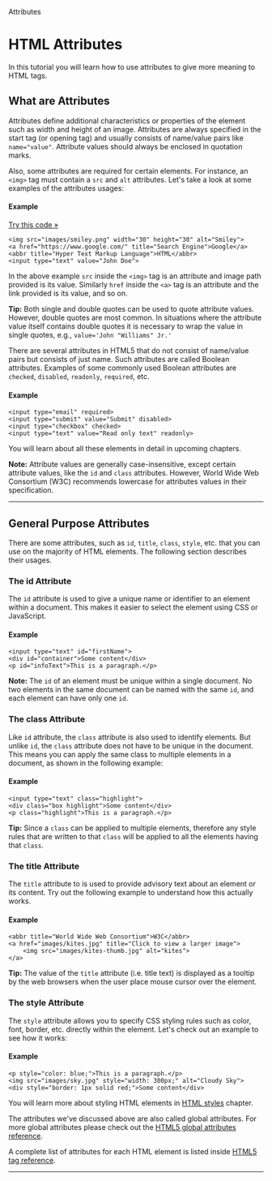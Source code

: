 Attributes

# HTML Attributes

In this tutorial you will learn how to use attributes to give more meaning to HTML tags.

## What are Attributes

Attributes define additional characteristics or properties of the element such as width and height of an image. Attributes are always specified in the start tag (or opening tag) and usually consists of name/value pairs like `name="value"`. Attribute values should always be enclosed in quotation marks.

Also, some attributes are required for certain elements. For instance, an `<img>` tag must contain a `src` and `alt` attributes. Let's take a look at some examples of the attributes usages:

#### Example

[Try this code »](https://www.tutorialrepublic.com/html-tutorial/../codelab.php?topic=html&file=attributes "Try this code using online Editor")

```markup
<img src="images/smiley.png" width="30" height="30" alt="Smiley">
<a href="https://www.google.com/" title="Search Engine">Google</a>
<abbr title="Hyper Text Markup Language">HTML</abbr>
<input type="text" value="John Doe">
```

In the above example `src` inside the `<img>` tag is an attribute and image path provided is its value. Similarly `href` inside the `<a>` tag is an attribute and the link provided is its value, and so on.

**Tip:** Both single and double quotes can be used to quote attribute values. However, double quotes are most common. In situations where the attribute value itself contains double quotes it is necessary to wrap the value in single quotes, e.g., `value='John "Williams" Jr.'`

There are several attributes in HTML5 that do not consist of name/value pairs but consists of just name. Such attributes are called Boolean attributes. Examples of some commonly used Boolean attributes are `checked`, `disabled`, `readonly`, `required`, etc.

#### Example

```markup
<input type="email" required>
<input type="submit" value="Submit" disabled>
<input type="checkbox" checked>
<input type="text" value="Read only text" readonly>
```

You will learn about all these elements in detail in upcoming chapters.

**Note:** Attribute values are generally case-insensitive, except certain attribute values, like the `id` and `class` attributes. However, World Wide Web Consortium (W3C) recommends lowercase for attributes values in their specification.

* * *

## General Purpose Attributes

There are some attributes, such as `id`, `title`, `class`, `style`, etc. that you can use on the majority of HTML elements. The following section describes their usages.

### The id Attribute

The `id` attribute is used to give a unique name or identifier to an element within a document. This makes it easier to select the element using CSS or JavaScript.

#### Example

```markup
<input type="text" id="firstName">
<div id="container">Some content</div>
<p id="infoText">This is a paragraph.</p>
```

**Note:** The `id` of an element must be unique within a single document. No two elements in the same document can be named with the same `id`, and each element can have only one `id`.

### The class Attribute

Like `id` attribute, the `class` attribute is also used to identify elements. But unlike `id`, the `class` attribute does not have to be unique in the document. This means you can apply the same class to multiple elements in a document, as shown in the following example:

#### Example

```markup
<input type="text" class="highlight">
<div class="box highlight">Some content</div>
<p class="highlight">This is a paragraph.</p>
```

**Tip:** Since a `class` can be applied to multiple elements, therefore any style rules that are written to that `class` will be applied to all the elements having that `class`.

### The title Attribute

The `title` attribute to is used to provide advisory text about an element or its content. Try out the following example to understand how this actually works.

#### Example

```markup
<abbr title="World Wide Web Consortium">W3C</abbr>
<a href="images/kites.jpg" title="Click to view a larger image">
    <img src="images/kites-thumb.jpg" alt="kites">
</a>
```

**Tip:** The value of the `title` attribute (i.e. title text) is displayed as a tooltip by the web browsers when the user place mouse cursor over the element.

### The style Attribute

The `style` attribute allows you to specify CSS styling rules such as color, font, border, etc. directly within the element. Let's check out an example to see how it works:

#### Example

```markup
<p style="color: blue;">This is a paragraph.</p>
<img src="images/sky.jpg" style="width: 300px;" alt="Cloudy Sky">
<div style="border: 1px solid red;">Some content</div>
```

You will learn more about styling HTML elements in [HTML styles](https://www.tutorialrepublic.com/html-tutorial/html-styles.php) chapter.

The attributes we've discussed above are also called global attributes. For more global attributes please check out the [HTML5 global attributes reference](https://www.tutorialrepublic.com/html-reference/html5-global-attributes.php).

A complete list of attributes for each HTML element is listed inside [HTML5 tag reference](https://www.tutorialrepublic.com/html-reference/html-tag-list.php).
* * *